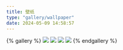 ```yaml
---
title: 壁纸
type: "gallery/wallpaper"
date: 2024-05-09 14:58:57
---
```


{% gallery %}
  ![](/blog-2024/images/photo/2022042901.webp)
  ![](/blog-2024/images/photo/guanhao.jpg)
  ![](/blog-2024/images/photo/banner2.png)
  ![](/blog-2024/images/photo/xinbike_20210126105918.jpg)
{% endgallery %}

